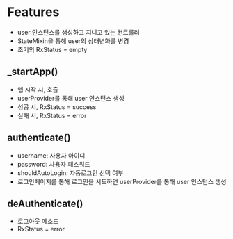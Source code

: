 # Features
- user 인스턴스를 생성하고 지니고 있는 컨트롤러
- StateMixin을 통해 user의 상태변화를 변경
- 초기의 RxStatus = empty

## _startApp()
- 앱 시작 시, 호출
- userProvider를 통해 user 인스턴스 생성
- 성공 시, RxStatus = success
- 실패 시, RxStatus = error

## authenticate()
- username: 사용자 아이디
- password: 사용자 패스워드
- shouldAutoLogin: 자동로그인 선택 여부
- 로그인페이지를 통해 로그인을 시도하면 userProvider를 통해 user 인스턴스 생성

## deAuthenticate()
- 로그아웃 메소드
- RxStatus = error